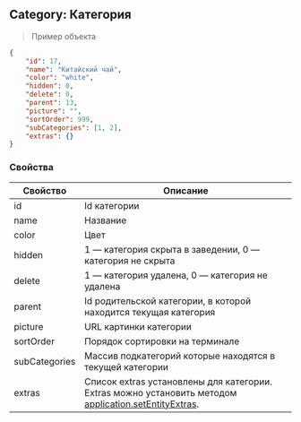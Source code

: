 ## Category: Категория 

> Пример объекта

```json
{
    "id": 17,
    "name": "Китайский чай",
    "color": "white",
    "hidden": 0,
    "delete": 0,
    "parent": 13,
    "picture": "",
    "sortOrder": 999,
    "subCategories": [1, 2],
    "extras": {}
}
```

### Свойства

Свойство | Описание
-------- | --------
id | Id категории
name | Название
color | Цвет
hidden | 1 — категория скрыта в заведении, 0 — категория не скрыта
delete | 1 — категория удалена, 0 — категория не удалена
parent | Id родительской категории, в которой находится текущая категория
picture | URL картинки категории
sortOrder | Порядок сортировки на терминале
subCategories | Массив подкатегорий которые находятся в текущей категории
extras | Список extras установлены для категории. Extras можно установить методом [application.setEntityExtras](https://dev.joinposter.com/docs/v3/web/application/setEntityExtras).
